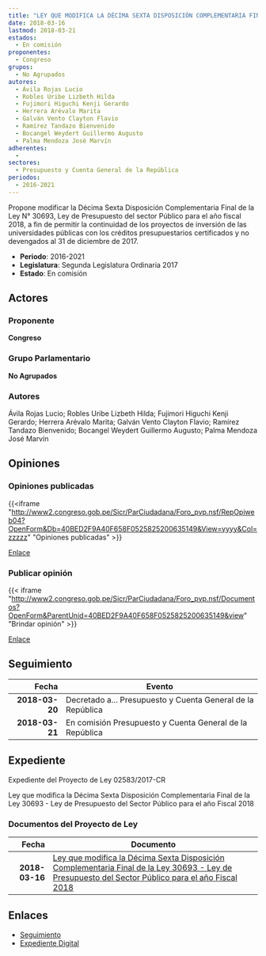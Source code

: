 ```yaml
---
title: "LEY QUE MODIFICA LA DÉCIMA SEXTA DISPOSICIÓN COMPLEMENTARIA FINAL DE LA 30693, LEY DE PRESUPUESTO DEL SECTOR PÚBLICO PARA EL AÑO FISCAL 2018"
date: 2018-03-16
lastmod: 2018-03-21
estados: 
  - En comisión
proponentes: 
  - Congreso
grupos: 
  - No Agrupados
autores: 
  - Ávila Rojas Lucio
  - Robles Uribe Lizbeth Hilda
  - Fujimori Higuchi Kenji Gerardo
  - Herrera Arévalo Marita
  - Galván Vento Clayton Flavio
  - Ramírez Tandazo Bienvenido
  - Bocangel Weydert Guillermo Augusto
  - Palma Mendoza José Marvín
adherentes: 
  - 
sectores: 
  - Presupuesto y Cuenta General de la República
periodos: 
  - 2016-2021
---
```


Propone modificar la Décima Sexta Disposición Complementaria Final de la Ley N° 30693, Ley de Presupuesto del sector Público para el año fiscal 2018, a fin de permitir la continuidad de los proyectos de inversión de las universidades públicas con los créditos presupuestarios certificados y no devengados al 31 de diciembre de 2017.

- **Periodo**: 2016-2021
- **Legislatura**: Segunda Legislatura Ordinaria 2017
- **Estado**: En comisión

## Actores

### Proponente

**Congreso**

### Grupo Parlamentario

**No Agrupados**

### Autores

Ávila Rojas Lucio; Robles Uribe Lizbeth Hilda; Fujimori Higuchi Kenji Gerardo; Herrera Arévalo Marita; Galván Vento Clayton Flavio; Ramírez Tandazo Bienvenido; Bocangel Weydert Guillermo Augusto; Palma Mendoza José Marvín


## Opiniones

### Opiniones publicadas

{{<iframe "http://www2.congreso.gob.pe/Sicr/ParCiudadana/Foro_pvp.nsf/RepOpiweb04?OpenForm&Db=40BED2F9A40F658F0525825200635149&View=yyyy&Col=zzzzz" "Opiniones publicadas" >}}

[Enlace](http://www2.congreso.gob.pe/Sicr/ParCiudadana/Foro_pvp.nsf/RepOpiweb04?OpenForm&Db=40BED2F9A40F658F0525825200635149&View=yyyy&Col=zzzzz)
### Publicar opinión

{{< iframe "http://www2.congreso.gob.pe/Sicr/ParCiudadana/Foro_pvp.nsf/Documentos?OpenForm&ParentUnid=40BED2F9A40F658F0525825200635149&view" "Brindar opinión" >}}

[Enlace](http://www2.congreso.gob.pe/Sicr/ParCiudadana/Foro_pvp.nsf/Documentos?OpenForm&ParentUnid=40BED2F9A40F658F0525825200635149&view)

## Seguimiento

| Fecha | Evento |
|------:|--------|
| **2018-03-20** | Decretado a... Presupuesto y Cuenta General de la República|
| **2018-03-21** | En comisión Presupuesto y Cuenta General de la República|


## Expediente

Expediente del Proyecto de Ley 02583/2017-CR

Ley que modifica la Décima Sexta Disposición Complementaria Final de la Ley 30693 - Ley de Presupuesto del Sector Público para el año Fiscal 2018


### Documentos del Proyecto de Ley

| Fecha | Documento |
|------:|--------|
| **2018-03-16** | [Ley que modifica la Décima Sexta Disposición Complementaria Final de la Ley 30693 - Ley de Presupuesto del Sector Público para el año Fiscal 2018](http://www.leyes.congreso.gob.pe/Documentos/2016_2021/Proyectos_de_Ley_y_de_Resoluciones_Legislativas/PL0258320180316..PDF) |

## Enlaces 

- [Seguimiento](http://www2.congreso.gob.pehttp://www2.congreso.gob.pe/Sicr/TraDocEstProc/CLProLey2016.nsf/f7fff46988ca05b1052578e100829cc7/ae08f16212cac6390525825200644e21?OpenDocument)
- [Expediente Digital](http://www2.congreso.gob.pehttp://www2.congreso.gob.pe/Sicr/TraDocEstProc/CLProLey2016.nsf/f7fff46988ca05b1052578e100829cc7/ae08f16212cac6390525825200644e21?OpenDocument&Click=05257FB7005EB655.eb71d0cf91d8294e05256cdf006b5706/$Body/0.1C6C)
